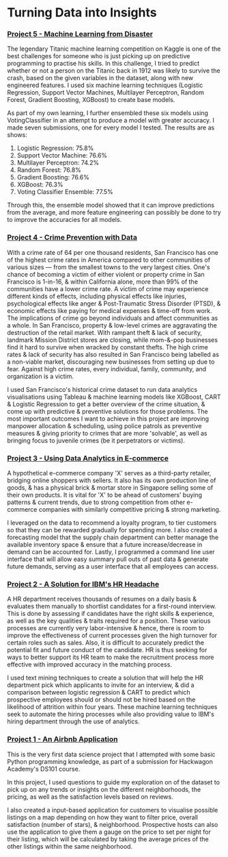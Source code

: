 # Turning Data into Insights

### [Project 5 - Machine Learning from Disaster](https://github.com/yong9lum/Titanic_Project)

The legendary Titanic machine learning competition on Kaggle is one of the best challenges for someone who is just picking up on predictive programming to practise his skills. In this challenge, I tried to predict whether or not a person on the Titanic back in 1912 was likely to survive the crash, based on the given variables in the dataset, along with new engineered features. I used six machine learning techniques (Logistic Regression, Support Vector Machines, Multilayer Perceptron, Random Forest, Gradient Boosting, XGBoost) to create base models.

As part of my own learning, I further ensembled these six models using VotingClassifier in an attempt to produce a model with greater accuracy. I made seven submissions, one for every model I tested. The results are as shows:

1. Logistic Regression: 75.8%
2. Support Vector Machine: 76.6%
3. Multilayer Perceptron: 74.2%
4. Random Forest: 76.8%
5. Gradient Boosting: 76.6%
6. XGBoost: 76.3%
7. Voting Classifier Ensemble: 77.5%

Through this, the ensemble model showed that it can improve predictions from the average, and more feature engineering can possibly be done to try to improve the accuracies for all models.


### [Project 4 - Crime Prevention with Data](https://github.com/yong9lum/SanFrancisco_Crime_Project)

With a crime rate of 64 per one thousand residents, San Francisco has one of the highest crime rates in America compared to other communities of various sizes — from the smallest towns to the very largest cities. One's chance of becoming a victim of either violent or property crime in San Francisco is 1-in-16, & within California alone, more than 99% of the communities have a lower crime rate. A victim of crime may experience different kinds of effects, including physical effects like injuries, psychological effects like anger & Post-Traumatic Stress Disorder (PTSD), & economic effects like paying for medical expenses & time-off from work. The implications of crime go beyond individuals and affect communities as a whole. In San Francisco, property & low-level crimes are aggravating the destruction of the retail market. With rampant theft & lack of security, landmark Mission District stores are closing, while mom-&-pop businesses find it hard to survive when wracked by constant thefts. The high crime rates & lack of security has also resulted in San Francisco being labelled as a non-viable market, discouraging new businesses from setting up due to fear. Against high crime rates, every individual, family, community, and organization is a victim.

I used San Francisco's historical crime dataset to run data analytics visualisations using Tableau & machine learning models like XGBoost, CART & Logistic Regression to get a better overview of the crime situation, & come up with predictive & preventive solutions for those problems. The most important outcomes I want to achieve in this project are improving manpower allocation & scheduling, using police patrols as preventive measures & giving priority to crimes that are more 'solvable', as well as bringing focus to juvenile crimes (be it perpetrators or victims).


### [Project 3 - Using Data Analytics in E-commerce](https://github.com/yong9lum/E-commerce_Project)

A hypothetical e-commerce company 'X' serves as a third-party retailer, bridging online shoppers with sellers. It also has its own production line of goods, & has a physical brick & mortar store in Singapore selling some of their own products. It is vital for 'X' to be ahead of customers’ buying patterns & current trends, due to strong competition from other e-commerce companies with similarly competitive pricing & strong marketing.

I leveraged on the data to recommend a loyalty program, to tier customers so that they can be rewarded gradually for spending more. I also created a forecasting model that the supply chain department can better manage the available inventory space & ensure that a future increase/decrease in demand can be accounted for. Lastly, I programmed a command line user interface that will allow easy summary pull outs of past data & generate future demands, serving as a user interface that all employees can access.


### [Project 2 - A Solution for IBM's HR Headache](https://github.com/yong9lum/IBM_Project)

A HR department receives thousands of resumes on a daily basis & evaluates them manually to shortlist candidates for a first-round interview. This is done by assessing if candidates have the right skills & experience, as well as the key qualities & traits required for a position. These various processes are currently very labor-intensive & hence, there is room to improve the effectiveness of current processes given the high turnover for certain roles such as sales. Also, it is difficult to accurately predict the potential fit and future conduct of the candidate. HR is thus seeking for ways to better support its HR team to make the recruitment process more effective with improved accuracy in the matching process.

I used text mining techniques to create a solution that will help the HR department pick which applicants to invite for an interview, & did a comparison between logistic regression & CART to predict which prospective employees should or should not be hired based on the likelihood of attrition within four years. These machine learning techniques seek to automate the hiring processes while also providing value to IBM's hiring department through the use of analytics.


### [Project 1 - An Airbnb Application](https://github.com/yong9lum/Airbnb_Project)

This is the very first data science project that I attempted with some basic Python programming knowledge, as part of a submission for Hackwagon Academy's DS101 course.

In this project, I used questions to guide my exploration on of the dataset to pick up on any trends or insights on the different neighborhoods, the pricing, as well as the satisfaction levels based on reviews.

I also created a input-based application for customers to visualise possible listings on a map depending on how they want to filter price, overall satisfaction (number of stars), & neighborhood. Prospective hosts can also use the application to give them a gauge on the price to set per night for their listing, which will be calculated by taking the average prices of the other listings within the same neighborhood.
